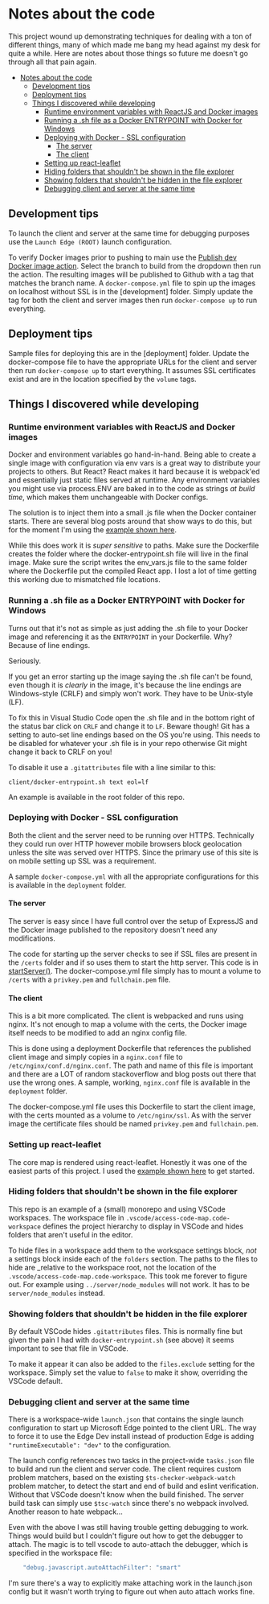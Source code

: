 <!-- omit in toc -->

# Notes about the code

This project wound up demonstrating techniques for dealing with a ton of different things,
many of which made me bang my head against my desk for quite a while. Here are notes about
those things so future me doesn't go through all that pain again.

<!-- toc -->

- [Notes about the code](#notes-about-the-code)
  - [Development tips](#development-tips)
  - [Deployment tips](#deployment-tips)
  - [Things I discovered while developing](#things-i-discovered-while-developing)
    - [Runtime environment variables with ReactJS and Docker images](#runtime-environment-variables-with-reactjs-and-docker-images)
    - [Running a .sh file as a Docker ENTRYPOINT with Docker for Windows](#running-a-sh-file-as-a-docker-entrypoint-with-docker-for-windows)
    - [Deploying with Docker - SSL configuration](#deploying-with-docker---ssl-configuration)
      - [The server](#the-server)
      - [The client](#the-client)
    - [Setting up react-leaflet](#setting-up-react-leaflet)
    - [Hiding folders that shouldn't be shown in the file explorer](#hiding-folders-that-shouldnt-be-shown-in-the-file-explorer)
    - [Showing folders that shouldn't be hidden in the file explorer](#showing-folders-that-shouldnt-be-hidden-in-the-file-explorer)
    - [Debugging client and server at the same time](#debugging-client-and-server-at-the-same-time)

## Development tips

To launch the client and server at the same time for debugging purposes use the `Launch Edge (ROOT)`
launch configuration.

To verify Docker images prior to pushing to main use the [Publish dev Docker image action][devDockerImage].
Select the branch to build from the dropdown then run the action. The resulting images will be published
to Github with a tag that matches the branch name. A `docker-compose.yml` file to spin up the images
on localhost without SSL is in the [development] folder. Simply update the tag for both
the client and server images then run `docker-compose up` to run everything.

## Deployment tips

Sample files for deploying this are in the [deployment] folder. Update the docker-compose file
to have the appropriate URLs for the client and server then run `docker-compose up` to start
everything. It assumes SSL certificates exist and are in the location specified by the
`volume` tags.

## Things I discovered while developing

### Runtime environment variables with ReactJS and Docker images

Docker and environment variables go hand-in-hand. Being able to create a single image with
configuration via env vars is a great way to distribute your projects to others. But React?
React makes it hard because it is webpack'ed and essentially just static files served
at runtime. Any environment variables you might use via process.ENV are baked in to the
code as strings _at build time_, which makes them unchangeable with Docker configs.

The solution is to inject them into a small .js file when the Docker container starts.
There are several blog posts around that show ways to do this, but for the moment
I'm using the [example shown here][env-docker-runtime].

While this does work it is _super sensitive_ to paths. Make sure the Dockerfile
creates the folder where the docker-entrypoint.sh file will live in the final image.
Make sure the script writes the env_vars.js file to the same folder where the Dockerfile
put the compiled React app. I lost a lot of time getting this working due to
mismatched file locations.

### Running a .sh file as a Docker ENTRYPOINT with Docker for Windows

Turns out that it's not as simple as just adding the .sh file to your Docker image
and referencing it as the `ENTRYPOINT` in your Dockerfile. Why? Because of line endings.

Seriously.

If you get an error starting up the image saying the .sh file can't be found, even though
it is _clearly_ in the image, it's because the line endings are Windows-style (CRLF) and
simply won't work. They have to be Unix-style (LF).

To fix this in Visual Studio Code open the .sh file and in the bottom right of the
status bar click on `CRLF` and change it to `LF`. Beware though! Git has a setting
to auto-set line endings based on the OS you're using. This needs to be disabled for
whatever your .sh file is in your repo otherwise Git might change it back to CRLF on you!

To disable it use a `.gitattributes` file with a line similar to this:

`client/docker-entrypoint.sh text eol=lf`

An example is available in the root folder of this repo.

### Deploying with Docker - SSL configuration

Both the client and the server need to be running over HTTPS. Technically they could run
over HTTP however mobile browsers block geolocation unless the site was served over HTTPS.
Since the primary use of this site is on mobile setting up SSL was a requirement.

A sample `docker-compose.yml` with all the appropriate configurations for this is
available in the `deployment` folder.

#### The server

The server is easy since I have full control over the setup of ExpressJS and the
Docker image published to the repository doesn't need any modifications.

The code for starting up the server checks to see if SSL files are present in the `/certs`
folder and if so uses them to start the http server. This code is in [startServer()](server/src/server.mts).
The docker-compose.yml file simply has to mount a volume to `/certs` with a `privkey.pem`
and `fullchain.pem` file.

#### The client

This is a bit more complicated. The client is webpacked and runs using nginx. It's
not enough to map a volume with the certs, the Docker image itself needs to be modified
to add an nginx config file.

This is done using a deployment Dockerfile that references the published client image
and simply copies in a `nginx.conf` file to `/etc/nginx/conf.d/nginx.conf`. The path
and name of this file is important and there are a LOT of random stackoverflow
and blog posts out there that use the wrong ones. A sample, working, `nginx.conf`
file is available in the `deployment` folder.

The docker-compose.yml file uses this Dockerfile to start the client image, with
the certs mounted as a volume to `/etc/nginx/ssl`. As with the server image the
certificate files should be named `privkey.pem` and `fullchain.pem`.

### Setting up react-leaflet

The core map is rendered using react-leaflet. Honestly it was one of the easiest parts
of this project. I used the [example shown here][react-leaflet-app-demo] to get started.

### Hiding folders that shouldn't be shown in the file explorer

This repo is an example of a (small) monorepo and using VSCode workspaces. The workspace
file in `.vscode/access-code-map.code-workspace` defines the project hierarchy to display
in VSCode and hides folders that aren't useful in the editor.

To hide files in a workspace add them to the workspace settings block, _not_ a settings
block inside each of the `folders` section. The paths to the files to hide are _relative
to the workspace root, not the location of the `.vscode/access-code-map.code-workspace`.
This took me forever to figure out. For example using `../server/node_modules` will not work. It has to be `server/node_modules` instead.

### Showing folders that shouldn't be hidden in the file explorer

By default VSCode hides `.gitattributes` files. This is normally fine but given the
pain I had with `docker-entrypoint.sh` (see above) it seems important to see that file
in VSCode.

To make it appear it can also be added to the `files.exclude` setting for the workspace.
Simply set the value to `false` to make it show, overriding the VSCode default.

### Debugging client and server at the same time

There is a workspace-wide `launch.json` that contains the single launch configuration
to start up Microsoft Edge pointed to the client URL. The way to force it to use the
Edge Dev install instead of production Edge is adding `"runtimeExecutable": "dev"`
to the configuration.

The launch config references two tasks in the project-wide `tasks.json` file to
build and run the client and server code. The client requires custom problem matchers,
based on the existing `$ts-checker-webpack-watch` problem matcher, to detect the
start and end of build and eslint verification. Without that VSCode doesn't know when
the build finished. The server build task can simply use `$tsc-watch` since there's no
webpack involved. Another reason to hate webpack...

Even with the above I was still having trouble getting debugging to work. Things would build
but I couldn't figure out how to get the debugger to attach. The magic is to tell vscode
to auto-attach the debugger, which is specified in the workspace file:

```javascript
    "debug.javascript.autoAttachFilter": "smart"
```

I'm sure there's a way to explicitly make attaching work in the launch.json config but
it wasn't worth trying to figure out when auto attach works fine.

[devDockerImage]: https://github.com/neilenns/react-access-code-map/actions/workflows/dev_release.yaml
[env-docker-runtime]: https://github.com/githubjakob/react-inject-env-docker-runtime
[react-leaflet-app-demo]: https://github.com/ugwutotheeshoes/react-leaflet-app-demo
